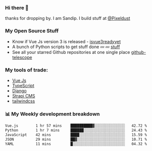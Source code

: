 ### Hi there 👋

thanks for dropping by.
I am Sandip. I build stuff at [@Pixeldust](github.com/pixeldust-in/)

###  **My Open Source Stuff**

 - Know if Vue Js version 3 is released -  [isvue3readyyet](https://github.com/sandiprb/isvue3readyyet)
 - A bunch of Python scripts to get stuff done 💤 💤 [stuff](https://github.com/sandiprb/stuff)
 - See all your starred Github repositories at one single place [github-telescope](https://github.com/sandiprb/github-telescope)



###  **My tools of trade:**
 - [Vue Js](https://github.com/vuejs/vue/)
 - [TypeScript](https://github.com/microsoft/TypeScript)
 - [Django](github.com/django/django)
 - [Strapi CMS](github.com/strapi/strapi)
 - [tailwindcss](https://github.com/tailwindlabs/tailwindcss)


###  📊 **My Weekly development breakdown**
<!--START_SECTION:waka-->

```txt
Vue.js        1 hr 57 mins    ██████████▓░░░░░░░░░░░░░░   42.72 %
Python        1 hr 7 mins     ██████░░░░░░░░░░░░░░░░░░░   24.43 %
JavaScript    42 mins         ████░░░░░░░░░░░░░░░░░░░░░   15.59 %
JSON          29 mins         ██▓░░░░░░░░░░░░░░░░░░░░░░   10.71 %
YAML          11 mins         █░░░░░░░░░░░░░░░░░░░░░░░░   04.32 %
```

<!--END_SECTION:waka-->
